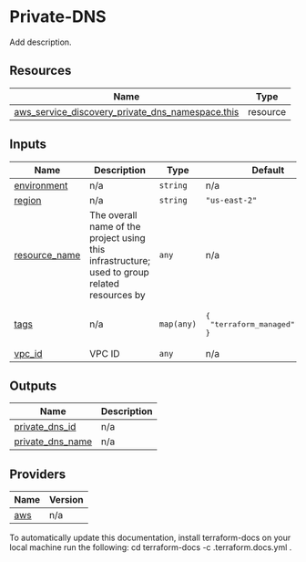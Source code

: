 <!-- BEGIN_TF_DOCS -->
# Private-DNS 

Add description.



## Resources

| Name | Type |
|------|------|
| [aws_service_discovery_private_dns_namespace.this](https://registry.terraform.io/providers/hashicorp/aws/latest/docs/resources/service_discovery_private_dns_namespace) | resource |
## Inputs

| Name | Description | Type | Default | Required |
|------|-------------|------|---------|:--------:|
| <a name="input_environment"></a> [environment](#input\_environment) | n/a | `string` | n/a | yes |
| <a name="input_region"></a> [region](#input\_region) | n/a | `string` | `"us-east-2"` | no |
| <a name="input_resource_name"></a> [resource\_name](#input\_resource\_name) | The overall name of the project using this infrastructure; used to group related resources by | `any` | n/a | yes |
| <a name="input_tags"></a> [tags](#input\_tags) | n/a | `map(any)` | <pre>{<br>  "terraform_managed": "true"<br>}</pre> | no |
| <a name="input_vpc_id"></a> [vpc\_id](#input\_vpc\_id) | VPC ID | `any` | n/a | yes |
## Outputs

| Name | Description |
|------|-------------|
| <a name="output_private_dns_id"></a> [private\_dns\_id](#output\_private\_dns\_id) | n/a |
| <a name="output_private_dns_name"></a> [private\_dns\_name](#output\_private\_dns\_name) | n/a |
## Providers

| Name | Version |
|------|---------|
| <a name="provider_aws"></a> [aws](#provider\_aws) | n/a |


To automatically update this documentation, install terraform-docs on your local machine run the following: 
    cd <directory of README location to update>
    terraform-docs -c .terraform.docs.yml . 
<!-- END_TF_DOCS -->    